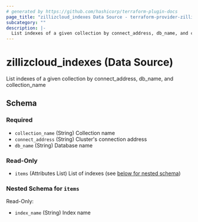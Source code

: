 ```yaml
---
# generated by https://github.com/hashicorp/terraform-plugin-docs
page_title: "zillizcloud_indexes Data Source - terraform-provider-zillizcloud"
subcategory: ""
description: |-
  List indexes of a given collection by connect_address, db_name, and collection_name
---
```


# zillizcloud_indexes (Data Source)

List indexes of a given collection by connect_address, db_name, and collection_name



<!-- schema generated by tfplugindocs -->
## Schema

### Required

- `collection_name` (String) Collection name
- `connect_address` (String) Cluster's connection address
- `db_name` (String) Database name

### Read-Only

- `items` (Attributes List) List of indexes (see [below for nested schema](#nestedatt--items))

<a id="nestedatt--items"></a>
### Nested Schema for `items`

Read-Only:

- `index_name` (String) Index name

